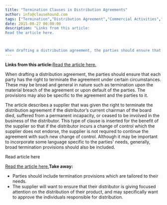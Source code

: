 ```yaml
---
title: "Termination Clauses in Distribution Agreements"
author: info@clausehound.com
tags: ["Termination","Distribution Agreement","Commercial Activities","info@clausehound.com"]
date: 2015-08-27 00:00:00
description: "Links from this article:
Read the article here.



When drafting a distribution agreement, the parties should ensure that each party has..."
---
```


**Links from this article:**[Read the article here.](http://www.streetinsider.com/Corporate%2BNews/G.%2BWilli-Food%2B(WILC),%2BArla%2BFoods%2BInk%2BExclusive%2BDistribution%2BAgreement/10490676.html)

When drafting a distribution agreement, the parties should ensure that each party has the right to terminate the agreement under certain circumstances. These may be broad and general in nature such as termination upon the material breach of the agreement or upon default of the parties. The provisions may also be specific to the agreement and the parties to it.

The article describes a supplier that was given the right to terminate the distribution agreement if the distributor’s current chairman of the board died, suffered from a permanent incapacity, or ceased to be involved in the business of the distributor. This type of clause is inserted for the benefit of the supplier so that if the distributor incurs a change of control which the supplier does not endorse, the supplier is not required to continue the agreement with such new change of control. Although it may be important to incorporate some language specific to the parties' needs, generally, broad termination provisions should also be included.

Read article here

[Read the article here.](http://www.streetinsider.com/Corporate%2BNews/G.%2BWilli-Food%2B(WILC),%2BArla%2BFoods%2BInk%2BExclusive%2BDistribution%2BAgreement/10490676.html)**Take away:**
- Parties should include termination provisions which are tailored to their needs.
- The supplier will want to ensure that their distributor is giving focused attention on the distribution of their product, and may specifically want to approve the individuals responsible for distribution.
